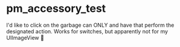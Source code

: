 pm_accessory_test
===================

I'd like to click on the garbage can ONLY and have that perform the designated action.  Works for switches, but apparently not for my UIImageView :shrug:
